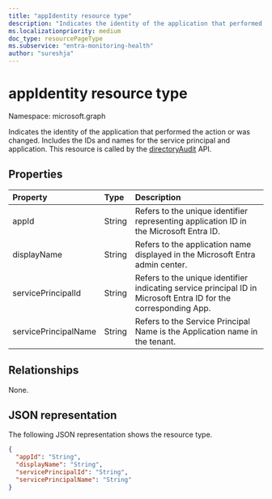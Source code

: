 ```yaml
---
title: "appIdentity resource type"
description: "Indicates the identity of the application that performed the action or was changed. This resource is called by the directoryAudit API."
ms.localizationpriority: medium
doc_type: resourcePageType
ms.subservice: "entra-monitoring-health"
author: "sureshja"
---
```


# appIdentity resource type

Namespace: microsoft.graph

Indicates the identity of the application that performed the action or was changed. Includes the IDs and names for the service principal and application. This resource is called by the [directoryAudit](../api/directoryaudit-get.md) API.


## Properties
| Property       | Type    |Description|
|:---------------|:--------|:----------|
|appId|String|Refers to the unique identifier representing application ID in the Microsoft Entra ID.|
|displayName|String|Refers to the application name displayed in the Microsoft Entra admin center.|
|servicePrincipalId|String|Refers to the unique identifier indicating service principal ID in Microsoft Entra ID for the corresponding App.|
|servicePrincipalName|String|Refers to the Service Principal Name is the Application name in the tenant. |

## Relationships

None.

## JSON representation

The following JSON representation shows the resource type.

<!-- {
  "blockType": "resource",
  "optionalProperties": [

  ],
  "@odata.type": "microsoft.graph.appIdentity"
}-->

```json
{
  "appId": "String",
  "displayName": "String",
  "servicePrincipalId": "String",
  "servicePrincipalName": "String"
}

```

<!-- uuid: 8fcb5dbc-d5aa-4681-8e31-b001d5168d79
2015-10-25 14:57:30 UTC -->
<!-- {
  "type": "#page.annotation",
  "description": "appIdentity resource",
  "keywords": "",
  "section": "documentation",
  "tocPath": ""
}-->
